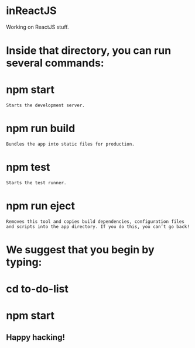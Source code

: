 # inReactJS
Working on ReactJS stuff.

# Inside that directory, you can run several commands:

  # npm start
    Starts the development server.

  # npm run build
    Bundles the app into static files for production.

  # npm test
    Starts the test runner.

  # npm run eject
    Removes this tool and copies build dependencies, configuration files
    and scripts into the app directory. If you do this, you can’t go back!

# We suggest that you begin by typing:

  # cd to-do-list
  # npm start

## Happy hacking!